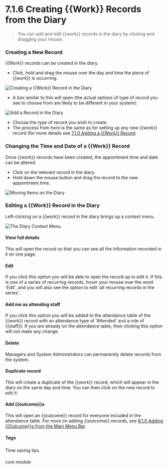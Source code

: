 # 7.1.6  <i class="fas fa-hammer"></i>  Creating {{Work}} Records from the Diary

> You can add and edit {{work}} records in the diary by clicking and dragging your mouse.



### Creating a New Record

{{Work}} records can be created in the diary. 

- Click, hold and drag the mouse over the day and time the piece of {{work}} is occurring. 

![Creating a {{Work}} Record in the Diary](7.1.6a.png)

- A box similar to this will open (the actual options of type of record you see to choose from are likely to be different in your system):

![Add a Record in the Diary](37a.png)

- Choose the type of record you wish to create. 
- The process from here is the same as for setting up any new {{work}} record (for more details see [7.1.0 Adding a {{Work}} Record](/help/index/p/7.1.0).

### Changing the Time and Date of a {{Work}} Record

Once {{work}} records have been created, the appointment time and date can be altered. 
- Click on the relevant record in the diary. 
- Hold down the mouse button and drag the record to the new appointment time.

![Moving Items on the Diary](37b.png)

### Editing a {{Work}} Record in the Diary

Left-clicking on a {{work}} record in the diary brings up a context menu. 

![The Diary Context Menu](7.1.6b.PNG)

#### View full details

This will open the record so that you can see all the information recorded in it on one page.

#### Edit

If you click this option you will be able to open the record up to edit it. If this is one of a series of recurring records, hover your mouse over the word 'Edit', and you will also see the option to edit 'all recurring records in the series'.

#### Add me as attending staff

If you click this option you will be added to the attendance table of the {{work}} record with an attendance type of 'Attended' and a role of {{staff}}. If you are already on the attendance table, then clicking this option will not make any change. 

#### Delete

Managers and System Administrators can permanently delete records from the system.

#### Duplicate record

This will create a duplicate of the {{work}} record, which will appear in the diary on the same day and time. You can then click on the new record to edit it. 

#### Add {{outcome}}s

This will open an {{outcome}} record for everyone included in the attendance table. For more on adding {{outcome}} records, see [8.1.0 Adding {{Outcome}}s from the Main Menu Bar](/help/index/p/8.1.0).


##### Tags
Time saving tips

###### core module

